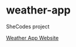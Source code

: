 # weather-app
SheCodes project

[Weather App Website](https://main--cozy-cascaron-b825cb.netlify.app/)
